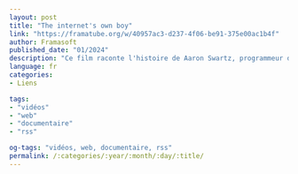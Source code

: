 ```yaml
---
layout: post
title: "The internet's own boy"
link: "https://framatube.org/w/40957ac3-d237-4f06-be91-375e00ac1b4f"
author: Framasoft
published_date: "01/2024"
description: "Ce film raconte l'histoire de Aaron Swartz, programmeur de génie et activiste de l'information. Depuis l'aide qu'il a apportée au développement de RSS, l'un des protocoles à la base d'Internet, à la co-fondation de Reddit, son empreinte est partout sur Internet."
language: fr
categories:
- Liens

tags:
- "vidéos"
- "web"
- "documentaire"
- "rss"

og-tags: "vidéos, web, documentaire, rss"
permalink: /:categories/:year/:month/:day/:title/
---
```

